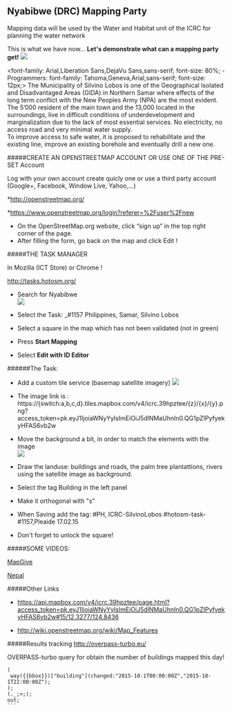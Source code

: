 ## Nyabibwe (DRC) Mapping Party 
Mapping data will be used by the Water and Habitat unit of the ICRC for planning the water network

This is what we have now... __Let's demonstrate what can a mapping party get!__
![](http://gis.asseng.info/Nyabibwe/Nyabibwe_OSM_24092015_low.png)

<font-family: Arial,Liberation Sans,DejaVu Sans,sans-serif; font-size: 80%; - Programmers: font-family: Tahoma,Geneva,Arial,sans-serif; font-size: 12px;>
The Municipality of Silvino Lobos is one of the Geographical Isolated and Disadvantaged Areas (GIDA) in Northern Samar where effects of the long term conflict with the New Peoples Army (NPA) are the most evident. 
The 5’000 resident of the main town and the 13,000 located in the surroundings, live in difficult conditions of underdevelopment and marginalization due to the lack of most essential services. 
No electricity, no access road and very minimal water supply.  
To improve access to safe water, it is proposed to rehabilitate and the existing line, improve an existing borehole and eventually drill a new one.



#####CREATE AN OPENSTREETMAP ACCOUNT OR USE ONE OF THE PRE-SET Account

Log with your own account  create quicly one or use a third party account (Google+, Facebook, Window Live, Yahoo,...)

*http://openstreetmap.org/

*https://www.openstreetmap.org/login?referer=%2Fuser%2Fnew


* On the OpenStreetMap.org website, click “sign up” in the top right corner of the page.
* After filling the form, go back on the map and click Edit !



#####THE TASK MANAGER

In Mozilla (ICT Store) or Chrome !

http://tasks.hotosm.org/

* Search for Nyabibwe                                                                    
![](http://gis.asseng.info/bambari/TM_Search2.png)

* Select the Task:
  _#1157 Philippines, Samar, Silvino Lobos
* Select a square in the map which has not been validated (not in green)
* Press __Start Mapping__
* Select __Edit with ID Editor__


######The Task:

* Add a custom tile service (basemap satellite imagery)
![](http://gis.asseng.info/bambari/TM_Custom.png)

* The image link is : https://{switch:a,b,c,d}.tiles.mapbox.com/v4/icrc.39hpztee/{z}/{x}/{y}.png?access_token=pk.eyJ1IjoiaWNyYyIsImEiOiJ5dlNMaUhnIn0.QG1pZIPyfyekyHFAS6vb2w

* Move the background a bit, in order to match the elements with the image                                            
![](http://gis.asseng.info/bambari/TM_Alignment.png)

* Draw the landuse:  buildings and roads, the palm tree plantattions, rivers using the satellite image as background.

* Select the tag Building in the left panel 

* Make it orthogonal with "s"

* When Saving add the tag: #PH, ICRC-SilvinoLobos #hotosm-task-#1157,Pleaide 17.02.15

* Don't forget to unlock the square!


#####SOME VIDEOS: 

[MapGive](http://mapgive.state.gov/learn-to-map/ "MapGive")

[Nepal](https://vimeo.com/126611252 "Nepal")

#####Other Links
* https://api.mapbox.com/v4/icrc.39hpztee/page.html?access_token=pk.eyJ1IjoiaWNyYyIsImEiOiJ5dlNMaUhnIn0.QG1pZIPyfyekyHFAS6vb2w#15/12.3277/124.8436 

* http://wiki.openstreetmap.org/wiki/Map_Features
 
 
#####Results tracking
http://overpass-turbo.eu/

OVERPASS-turbo query for obtain the number of buildings mapped this day!

````
(
 way({{bbox}})["building"](changed:"2015-10-1T00:00:00Z","2015-10-1T22:00:00Z");
);
(._;>;);
out;
```

